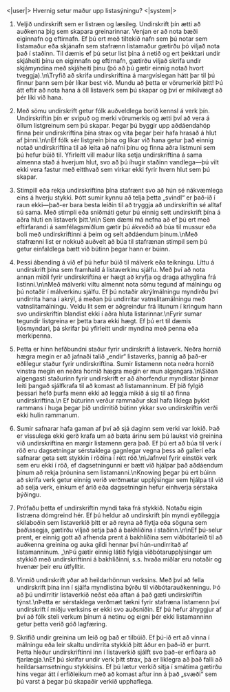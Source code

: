 <|user|>
Hvernig setur maður upp listasýningu?
<|system|>
1. Veljið undirskrift sem er listræn og læsileg. 
Undirskrift þín ætti að auðkenna þig sem skapara greinarinnar. Venjan er að nota bæði eiginnafn og eftirnafn. Ef þú ert með tiltekið nafn sem þú notar sem listamaður eða skjánafn sem stafrænn listamaður gætirðu þó viljað nota það í staðinn. Til dæmis ef þú setur list þína á netið og ert þekktari undir skjáheiti þínu en eiginnafn og eftirnafn, gætirðu viljað skrifa undir skjámyndina með skjáheiti þínu (þó að þú gætir einnig notað hvort tveggja).\n\Tryfið að skrifa undirskriftina á margvíslegan hátt þar til þú finnur þann sem þér líkar best við. Mundu að þetta er vörumerkið þitt! Þú átt eftir að nota hana á öll listaverk sem þú skapar og því er mikilvægt að þér líki við hana.

2. Með sömu undirskrift getur fólk auðveldlega borið kennsl á verk þín.
Undirskriftin þín er svipuð og merki vörumerkis og ætti því að vera á öllum listgreinum sem þú skapar. Þegar þú byggir upp aðdáendahóp finna þeir undirskriftina þína strax og vita þegar þeir hafa hrasað á hlut af þinni.\n\nEf fólk sér listgrein þína og líkar við hana getur það einnig notað undirskriftina til að leita að nafni þínu og finna aðra listmuni sem þú hefur búið til. Yfirleitt vill maður líka setja undirskriftina á sama almenna stað á hverjum hlut, svo að þú íhugir staðinn vandlega—þú vilt ekki vera fastur með eitthvað sem virkar ekki fyrir hvern hlut sem þú skapar.

3. Stimpill eða rekja undirskriftina þína stafrænt svo að hún sé nákvæmlega eins á hverju stykki.
Þótt sumir kynnu að telja þetta „svindl“ er það\-ið í raun ekki—það\-er bara besta leiðin til að tryggja að undirskriftin sé alltaf sú sama. Með stimpli eða sniðmáti getur þú einnig sett undirskrift þína á aðra hluti en listaverk þitt.\n\n Sem dæmi má nefna að ef þú ert með eftirfarandi á samfélagsmiðlum gætir þú ákveðið að búa til mussur eða boli með undirskriftinni á þeim og selt aðdáendum þínum.\nMeð stafrænni list er nokkuð auðvelt að búa til stafrænan stimpil sem þú getur einfaldlega bætt við bútinn þegar hann er búinn.

4. Þessi ábending á við ef þú hefur búið til málverk eða teikningu.
Líttu á undirskrift þína sem framhald á listaverkinu sjálfu. Með því að nota annan miðil fyrir undirskriftina er hægt að kryfja og draga athyglina frá listinni.\n\nMeð málverki viltu almennt nota sömu tegund af málningu og þú notaðir í málverkinu sjálfu. Ef þú notaðir akrýlmálningu myndirðu því undirrita hana í akrýl, á meðan þú undirritar vatnslitamálningu með vatnslitamálningu. Veldu lit sem er aðgreindur frá litunum í kringum hann svo undirskriftin blandist ekki í aðra hluta listarinnar.\nFyrir sumar tegundir listgreina er þetta bara ekki hægt. Ef þú ert til dæmis ljósmyndari, þá skrifar þú yfirleitt undir myndina með penna eða merkipenna.

5. Þetta er hinn hefðbundni staður fyrir undirskrift á listaverk.
Neðra hornið hægra megin er að jafnaði talið „endir“ listaverks, þannig að það\-er eðlilegur staður fyrir undirskriftina. Sumir listamenn nota neðra hornið vinstra megin en neðra hornið hægra megin er mun algengara.\n\Síðan algengasti staðurinn fyrir undirskrift er að áhorfendur myndlistar þinnar leiti þangað sjálfkrafa til að komast að listamanninum. Ef þið fylgið þessari hefð þurfa menn ekki að leggja mikið á sig til að finna undirskriftina.\n Ef búturinn verður rammaður skal hafa líklega þykkt rammans í huga þegar þið undirritið bútinn ykkar svo undirskriftin verði ekki hulin rammanum.

6. Sumir safnarar hafa gaman af því að sjá daginn sem verki var lokið.
Það er vissulega ekki gerð krafa um að bæta árinu sem þú laukst við greinina við undirskriftina en margir listamenn gera það. Ef þú ert að búa til verk í röð eru dagsetningar sérstaklega gagnlegar vegna þess að gallerí eða safnarar geta sett stykkin í röðina í rétt röð.\n\Jafnvel fyrir einstök verk sem eru ekki í röð, ef dagsetningunni er bætt við hjálpar það aðdáendum þínum að rekja þróunina sem listamanni.\nKnowing þegar þú ert búinn að skrifa verk getur einnig verið verðmætar upplýsingar sem hjálpa til við að selja verk, einkum ef árið eða dagsetningin hefur einhverja sérstaka þýðingu.

7. Prófaðu þetta ef undirskriftin myndi taka frá stykkið.
Notaðu eigin listræna dómgreind hér. Ef þú heldur að undirskrift þín myndi eyðileggja skilaboðin sem listaverkið þitt er að reyna að flytja eða söguna sem það\ssegja, gætirðu viljað setja það á bakhliðina í staðinn.\n\nEf þú\-selur prent, er einnig gott að afhenda prent á bakhliðina sem viðbótarleið til að auðkenna greinina og auka gildi hennar því hún\-undirritað af listamanninum. „\nÞú gætir einnig látið fylgja viðbótarupplýsingar um stykkið með undirskriftinni á bakhliðinni, s.s. hvaða miðlar eru notaðir og hvenær þeir eru útfylltir. 

8. Vinnið undirskrift yðar að heildarhönnun verksins.
Með því að fella undirskrift þína inn í sjálfa myndlistina býrðu til viðbótarauðkenningu. Þó að þú undirritir listaverkið neðst eða aftan á það gæti undirskriftin týnst.\nÞetta er sérstaklega verðmæt tækni fyrir stafræna listamenn því undirskrift í miðju verksins er ekki svo auðsniðin. Ef þú hefur áhyggjur af því að fólk steli verkum þínum á netinu og eigni þér ekki listamanninn getur þetta verið góð lagfæring. 

9. Skrifið undir greinina um leið og það er tilbúið.
Ef þú\-ið ert að vinna í málningu eða leir skaltu undirrita stykkið þitt áður en það\-ið er þurrt. Þetta hleður undirskriftinni inn í listaverkið sjálft svo það\-er erfiðara að fjarlægja.\nEf þú skrifar undir verk þitt strax, þá er líklegra að það falli að heildarsamsetningu stykkisins. Ef þú lætur verkið sitja í smátíma gætirðu hins vegar átt í erfiðleikum með að komast aftur inn á það „svæði“ sem þú varst á þegar þú skapaðir verkið upphaflega.